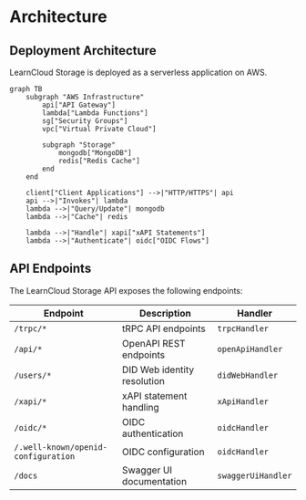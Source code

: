 # Architecture

## Deployment Architecture <a href="#deployment-architecture" id="deployment-architecture"></a>

LearnCloud Storage is deployed as a serverless application on AWS.

```mermaid
graph TB
    subgraph "AWS Infrastructure"
        api["API Gateway"]
        lambda["Lambda Functions"]
        sg["Security Groups"]
        vpc["Virtual Private Cloud"]

        subgraph "Storage"
            mongodb["MongoDB"]
            redis["Redis Cache"]
        end
    end

    client["Client Applications"] -->|"HTTP/HTTPS"| api
    api -->|"Invokes"| lambda
    lambda -->|"Query/Update"| mongodb
    lambda -->|"Cache"| redis

    lambda -->|"Handle"| xapi["xAPI Statements"]
    lambda -->|"Authenticate"| oidc["OIDC Flows"]
```

## API Endpoints

The LearnCloud Storage API exposes the following endpoints:

| Endpoint                            | Description                 | Handler            |
| ----------------------------------- | --------------------------- | ------------------ |
| `/trpc/*`                           | tRPC API endpoints          | `trpcHandler`      |
| `/api/*`                            | OpenAPI REST endpoints      | `openApiHandler`   |
| `/users/*`                          | DID Web identity resolution | `didWebHandler`    |
| `/xapi/*`                           | xAPI statement handling     | `xApiHandler`      |
| `/oidc/*`                           | OIDC authentication         | `oidcHandler`      |
| `/.well-known/openid-configuration` | OIDC configuration          | `oidcHandler`      |
| `/docs`                             | Swagger UI documentation    | `swaggerUiHandler` |

